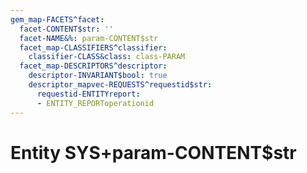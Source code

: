 ```yaml
---
gem_map-FACETS^facet:
  facet-CONTENT$str: ''
  facet-NAME&%: param-CONTENT$str
  facet_map-CLASSIFIERS^classifier:
    classifier-CLASS&class: class-PARAM
  facet_map-DESCRIPTORS^descriptor:
    descriptor-INVARIANT$bool: true
    descriptor_mapvec-REQUESTS^requestid$str:
      requestid-ENTITYreport:
      - ENTITY_REPORToperationid
---
```

# Entity SYS+param-CONTENT$str

